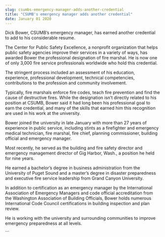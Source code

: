 ```yaml
---
slug: csumbs-emergency-manager-adds-another-credential
title: "CSUMB's emergency manager adds another credential"
date: January 01 2020
---
```


 
<p>
  Dick Bower, CSUMB’s emergency manager, has earned another credential to add to
  his considerable resume.
</p>
<p>
  The Center for Public Safety Excellence, a nonprofit organization that helps
  public safety agencies improve their services in a variety of ways, has
  awarded Bower the professional designation of fire marshal. He is now one of
  only 3,000 fire service professionals worldwide who hold this credential.
</p>
<p>
  The stringent process included an assessment of his education, experience,
  professional development, technical competencies, contributions to the
  profession and community involvement.
</p>
<p>
  Typically, fire marshals enforce fire codes, teach fire prevention and find
  the cause of destructive fires. While the designation isn’t directly related
  to his position at CSUMB, Bower said it had long been his professional goal to
  earn the credential, and many of the skills that earned him this recognition
  are used in his work at the university.
</p>
<p>
  Bower joined the university in late January with more than 27 years of
  experience in public service, including stints as a firefighter and emergency
  medical technician, fire marshal, fire chief, planning commissioner, building
  official and emergency manager.
</p>
<p>
  Most recently, he served as the building and fire safety director and
  emergency management director of Gig Harbor, Wash., a position he held for
  nine years.
</p>
<p>
  He earned a bachelor’s degree in business administration from the University
  of Puget Sound and a master’s degree in disaster preparedness and executive
  fire service leadership from Grand Canyon University.
</p>
<p>
  In addition to certification as an emergency manager by the International
  Association of Emergency Managers and code official accreditation from the
  Washington Association of Building Officials, Bower holds numerous
  International Code Council certifications in building inspection and plan
  review.
</p>
<p>
  He is working with the university and surrounding communities to improve
  emergency preparedness at all levels.
</p>
```
